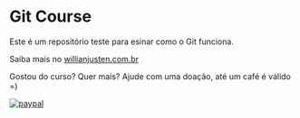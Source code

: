 # Git Course

Este é um repositório teste para esinar como o Git funciona.

Saiba mais no [willianjusten.com.br](http://willianjusten.com.br)

Gostou do curso? Quer mais? Ajude com uma doação, até um café é válido =)

[![paypal](https://www.paypalobjects.com/en_US/i/btn/btn_donateCC_LG.gif)](http://www.paypal.com/cgi-bin/websrc?cmd=_s-xclick&hosted_button_id=UTMFZUHX6EUGE)
